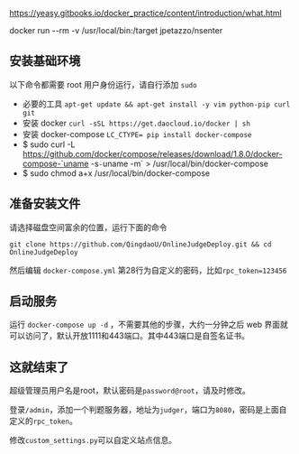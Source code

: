https://yeasy.gitbooks.io/docker_practice/content/introduction/what.html

docker run --rm -v /usr/local/bin:/target jpetazzo/nsenter

## 安装基础环境

以下命令都需要 root 用户身份运行，请自行添加 `sudo`

 - 必要的工具 `apt-get update && apt-get install -y vim python-pip curl git`
 - 安装 docker `curl -sSL https://get.daocloud.io/docker | sh`
 - 安装 docker-compose `LC_CTYPE= pip install docker-compose`
 - $ sudo curl -L https://github.com/docker/compose/releases/download/1.8.0/docker-compose-`uname -s`-`uname -m` > /usr/local/bin/docker-compose
- $ sudo chmod a+x /usr/local/bin/docker-compose

## 准备安装文件

请选择磁盘空间富余的位置，运行下面的命令

`git clone https://github.com/QingdaoU/OnlineJudgeDeploy.git && cd OnlineJudgeDeploy`

然后编辑 `docker-compose.yml` 第28行为自定义的密码，比如`rpc_token=123456`

## 启动服务

运行 `docker-compose up -d` ，不需要其他的步骤，大约一分钟之后 web 界面就可以访问了，默认开放1111和443端口。其中443端口是自签名证书。

## 这就结束了

超级管理员用户名是root，默认密码是`password@root`，请及时修改。

登录`/admin`，添加一个判题服务器，地址为`judger`，端口为`8080`，密码是上面自定义的`rpc_token`。

修改`custom_settings.py`可以自定义站点信息。
